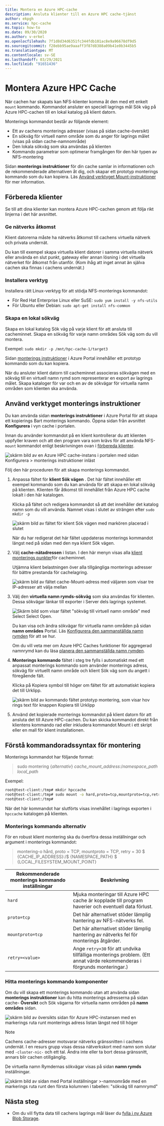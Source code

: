```yaml
---
title: Montera en Azure HPC-cache
description: Ansluta klienter till en Azure HPC cache-tjänst
author: ekpgh
ms.service: hpc-cache
ms.topic: how-to
ms.date: 09/30/2020
ms.author: v-erkel
ms.openlocfilehash: 7f1d8d34d6351fc344fdb101ac8e9a96678df9d5
ms.sourcegitcommit: f28ebb95ae9aaaff3f87d8388a09b41e0b3445b5
ms.translationtype: MT
ms.contentlocale: sv-SE
ms.lasthandoff: 03/29/2021
ms.locfileid: "91651436"
---
```

# <a name="mount-the-azure-hpc-cache"></a>Montera Azure HPC Cache

När cachen har skapats kan NFS-klienter komma åt den med ett enkelt `mount` kommando. Kommandot ansluter en speciell lagrings mål Sök väg på Azure HPC-cachen till en lokal katalog på klient datorn.

Monterings kommandot består av följande element:

* Ett av cachens monterings adresser (visas på sidan cache-översikt)
* En sökväg för virtuell namn område som du anger för lagrings målet (visas på sidan cache-namnområde)
* Den lokala sökväg som ska användas på klienten
* Kommando parametrar som optimerar framgången för den här typen av NFS-montering

Sidan **monterings instruktioner** för din cache samlar in informationen och de rekommenderade alternativen åt dig, och skapar ett prototyp monterings kommando som du kan kopiera. Läs [Använd verktyget Mount-instruktioner](#use-the-mount-instructions-utility) för mer information.

## <a name="prepare-clients"></a>Förbereda klienter

Se till att dina klienter kan montera Azure HPC-cachen genom att följa rikt linjerna i det här avsnittet.

### <a name="provide-network-access"></a>Ge nätverks åtkomst

Klient datorerna måste ha nätverks åtkomst till cachens virtuella nätverk och privata undernät.

Du kan till exempel skapa virtuella klient datorer i samma virtuella nätverk eller använda en slut punkt, gateway eller annan lösning i det virtuella nätverket för åtkomst från utanför. (Kom ihåg att inget annat än själva cachen ska finnas i cachens undernät.)

### <a name="install-utilities"></a>Installera verktyg

Installera rätt Linux-verktyg för att stödja NFS-monterings kommandot:

* För Red Hat Enterprise Linux eller SuSE: `sudo yum install -y nfs-utils`
* För Ubuntu eller Debian: `sudo apt-get install nfs-common`

### <a name="create-a-local-path"></a>Skapa en lokal sökväg

Skapa en lokal katalog Sök väg på varje klient för att ansluta till cacheminnet. Skapa en sökväg för varje namn områdes Sök väg som du vill montera.

Exempel: `sudo mkdir -p /mnt/hpc-cache-1/target3`

Sidan [monterings instruktioner](#use-the-mount-instructions-utility) i Azure Portal innehåller ett prototyp kommando som du kan kopiera.

När du ansluter klient datorn till cacheminnet associeras sökvägen med en sökväg till en virtuell namn rymd som representerar en export av lagrings målet. Skapa kataloger för var och en av de sökvägar för virtuella namn områden som klienten ska använda.

## <a name="use-the-mount-instructions-utility"></a>Använd verktyget monterings instruktioner

Du kan använda sidan **monterings instruktioner** i Azure Portal för att skapa ett kopierings Bart monterings kommando. Öppna sidan från avsnittet **Konfigurera** i vyn cache i portalen.

Innan du använder kommandot på en klient kontrollerar du att klienten uppfyller kraven och att den program vara som krävs för att använda NFS- `mount` kommandot enligt beskrivningen ovan i [förbereda klienter](#prepare-clients).

![skärm bild av en Azure HPC cache-instans i portalen med sidan Konfigurera > monterings instruktioner inläst](media/mount-instructions.png)

Följ den här proceduren för att skapa monterings kommandot.

1. Anpassa fältet för **klient Sök vägen** . Det här fältet innehåller ett exempel kommando som du kan använda för att skapa en lokal sökväg på klienten. Klienten får åtkomst till innehållet från Azure HPC cache lokalt i den här katalogen.

   Klicka på fältet och redigera kommandot så att det innehåller det katalog namn som du vill använda. Namnet visas i slutet av strängen efter `sudo mkdir -p`

   ![skärm bild av fältet för klient Sök vägen med markören placerad i slutet](media/mount-edit-client.png)

   När du har redigerat det här fältet uppdateras monterings kommandot längst ned på sidan med den nya klient Sök vägen.

1. Välj **cache-nätadressen** i listan. I den här menyn visas alla [klient monterings punkter](#find-mount-command-components)för cacheminnet.

   Utjämna klient belastningen över alla tillgängliga monterings adresser för bättre prestanda för cachelagring.

   ![skärm bild av fältet cache-Mount-adress med väljaren som visar tre IP-adresser att välja mellan](media/mount-select-ip.png)

1. Välj den **virtuella namn rymds-sökväg** som ska användas för klienten. Dessa sökvägar länkar till exporter i Server dels lagrings systemet.

   ![Skärm bild som visar fältet "sökväg till virtuell namn område" med Select Select Open.](media/mount-select-target.png)

   Du kan visa och ändra sökvägar för virtuella namn områden på sidan **namn områdes** Portal. Läs [Konfigurera den sammanställda namn rymden](add-namespace-paths.md) för att se hur.

   Om du vill veta mer om Azure HPC Caches funktioner för aggregerad namnrymd kan du läsa [planera den sammanställda namn rymden](hpc-cache-namespace.md).

1. **Monterings kommando** fältet i steg tre fylls i automatiskt med ett anpassat monterings kommando som använder monterings adress, sökväg för virtuellt namn område och klient Sök väg som du angett i föregående fält.

   Klicka på Kopiera symbol till höger om fältet för att automatiskt kopiera det till Urklipp.

   ![skärm bild av kommando fältet prototyp montering, som visar hov rings text för knappen Kopiera till Urklipp](media/mount-command-copy.png)

1. Använd det kopierade monterings kommandot på klient datorn för att ansluta det till Azure HPC-cachen. Du kan skicka kommandot direkt från klientens kommando rad eller inkludera kommandot Mount i ett skript eller en mall för klient installationen.

## <a name="understand-mount-command-syntax"></a>Förstå kommandoradssyntax för montering

Monterings kommandot har följande format:

> sudo montering {*alternativ*} *cache_mount_address*:/*namespace_path* *local_path*

Exempel:

```bash
root@test-client:/tmp# mkdir hpccache
root@test-client:/tmp# sudo mount -o hard,proto=tcp,mountproto=tcp,retry=30 10.0.0.28:/blob-demo-0722 hpccache
root@test-client:/tmp#
```

När det här kommandot har slutförts visas innehållet i lagrings exporten i ``hpccache`` katalogen på klienten.

### <a name="mount-command-options"></a>Monterings kommando alternativ

För en robust klient montering ska du överföra dessa inställningar och argument i monterings kommandot:

> montering-o hård, proto = TCP, mountproto = TCP, retry = 30 $ {CACHE_IP_ADDRESS}:/$ {NAMESPACE_PATH} $ {LOCAL_FILESYSTEM_MOUNT_POINT}

| Rekommenderade monterings kommando inställningar | Beskrivning |
--- | ---
``hard`` | Mjuka monteringar till Azure HPC cache är kopplade till program haverier och eventuell data förlust.
``proto=tcp`` | Det här alternativet stöder lämplig hantering av NFS-nätverks fel.
``mountproto=tcp`` | Det här alternativet stöder lämplig hantering av nätverks fel för monterings åtgärder.
``retry=<value>`` | Ange ``retry=30`` för att undvika tillfälliga monterings problem. (Ett annat värde rekommenderas i förgrunds monteringar.)

### <a name="find-mount-command-components"></a>Hitta monterings kommando komponenter

Om du vill skapa ett monterings kommando utan att använda sidan **monterings instruktioner** kan du hitta monterings adresserna på sidan cache- **Översikt** och Sök vägarna för virtuella namn områden på **namn områdes** sidan.

![skärm bild av översikts sidan för Azure HPC-instansen med en markerings ruta runt monterings adress listan längst ned till höger](media/hpc-cache-mount-addresses.png)

> [!NOTE]
> Cachens cache-adresser motsvarar nätverks gränssnitten i cachens undernät. I en resurs grupp visas dessa nätverkskort med namn som slutar med `-cluster-nic-` och ett tal. Ändra inte eller ta bort dessa gränssnitt, annars blir cachen otillgänglig.

De virtuella namn Rymdernas sökvägar visas på sidan **namn rymds** inställningar.

![skärm bild av sidan med Portal inställningar >-namnområde med en markerings ruta runt den första kolumnen i tabellen: "sökväg till namnrymd"](media/view-namespace-paths.png)

## <a name="next-steps"></a>Nästa steg

* Om du vill flytta data till cachens lagrings mål läser du [fylla i ny Azure Blob Storage](hpc-cache-ingest.md).
